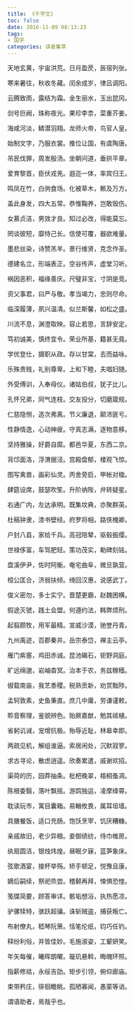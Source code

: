 ```yaml
---
title: 《千字文》
toc: false
date: 2016-11-09 08:13:23
tags:
- 国学
categories: 读者集萃
---
```


天地玄黄，宇宙洪荒。日月盈昃，辰宿列张。

寒来暑往，秋收冬藏。闰余成岁，律吕调阳。

云腾致雨，露结为霜。金生丽水，玉出昆冈。

剑号巨阙，珠称夜光。果珍李柰，菜重芥姜。

<!--more-->

海咸河淡，鳞潜羽翔。龙师火帝，鸟官人皇。

始制文字，乃服衣裳。推位让国，有虞陶唐。

吊民伐罪，周发殷汤。坐朝问道，垂拱平章。

爱育黎首，臣伏戎羌。遐迩一体，率宾归王。

鸣凤在竹，白驹食场。化被草木，赖及万方。

盖此身发，四大五常。恭惟鞠养，岂敢毁伤。

女慕贞洁，男效才良。知过必改，得能莫忘。

罔谈彼短，靡恃己长。信使可覆，器欲难量。

墨悲丝染，诗赞羔羊。景行维贤，克念作圣。

德建名立，形端表正。空谷传声，虚堂习听。

祸因恶积，福缘善庆。尺璧非宝，寸阴是竞。

资父事君，曰严与敬。孝当竭力，忠则尽命。

临深履薄，夙兴温凊。似兰斯馨，如松之盛。

川流不息，渊澄取映。容止若思，言辞安定。

笃初诚美，慎终宜令。荣业所基，籍甚无竟。

学优登仕，摄职从政。存以甘棠，去而益咏。

乐殊贵贱，礼别尊卑。上和下睦，夫唱妇随。

外受傅训，入奉母仪。诸姑伯叔，犹子比儿。

孔怀兄弟，同气连枝。交友投分，切磨箴规。

仁慈隐恻，造次弗离。节义廉退，颠沛匪亏。

性静情逸，心动神疲。守真志满，逐物意移。

坚持雅操，好爵自縻。都邑华夏，东西二京。

背邙面洛，浮渭据泾。宫殿盘郁，楼观飞惊。

图写禽兽，画彩仙灵。丙舍旁启，甲帐对楹。

肆筵设席，鼓瑟吹笙。升阶纳陛，弁转疑星。

右通广内，左达承明。既集坟典，亦聚群英。

杜稿钟隶，漆书壁经。府罗将相，路侠槐卿。

户封八县，家给千兵。高冠陪辇，驱毂振缨。

世禄侈富，车驾肥轻。策功茂实，勒碑刻铭。

盘溪伊尹，佐时阿衡。奄宅曲阜，微旦孰营。

桓公匡合，济弱扶倾。绮回汉惠，说感武丁。

俊义密勿，多士实宁。晋楚更霸，赵魏困横。

假途灭虢，践土会盟。何遵约法，韩弊烦刑。

起翦颇牧，用军最精。宣威沙漠，驰誉丹青。

九州禹迹，百郡秦并。岳宗泰岱，禅主云亭。

雁门紫塞，鸡田赤诚。昆池碣石，钜野洞庭。

旷远绵邈，岩岫杳冥。治本于农，务兹稼穑。

俶载南亩，我艺黍稷。税熟贡新，劝赏黜陟。

孟轲敦素，史鱼秉直。庶几中庸，劳谦谨敕。

聆音察理，鉴貌辨色。贻厥嘉猷，勉其祗植。

省躬讥诫，宠增抗极。殆辱近耻，林皋幸即。

两疏见机，解组谁逼。索居闲处，沉默寂寥。

求古寻论，散虑逍遥。欣奏累遣，戚谢欢招。

渠荷的历，园莽抽条。枇杷晚翠，梧桐蚤凋。

陈根委翳，落叶飘摇。游鹍独运，凌摩绛霄。

耽读玩市，寓目囊箱。易輶攸畏，属耳垣墙。

具膳餐饭，适口充肠。饱饫烹宰，饥厌糟糠。

亲戚故旧，老少异粮。妾御绩纺，侍巾帷房。

纨扇圆洁，银烛炜煌。昼眠夕寐，蓝笋象床。

弦歌酒宴，接杯举殇。矫手顿足，悦豫且康。

嫡后嗣续，祭祀烝尝。稽颡再拜，悚惧恐惶。

笺牒简要，顾答审详。骸垢想浴，执热愿凉。

驴骡犊特，骇跃超骧。诛斩贼盗，捕获叛亡。

布射僚丸，嵇琴阮箫。恬笔伦纸，钧巧任钓。

释纷利俗，并皆佳妙。毛施淑姿，工颦妍笑。

年矢每催，曦晖朗曜。璇玑悬斡，晦魄环照。

指薪修祜，永绥吉劭。矩步引领，俯仰廊庙。

束带矜庄，徘徊瞻眺。孤陋寡闻，愚蒙等诮。

谓语助者，焉哉乎也。
